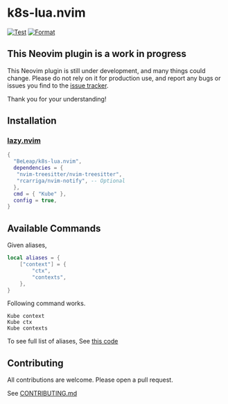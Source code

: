 # k8s-lua.nvim

[![Test](https://github.com/BeLeap/k8s-lua.nvim/actions/workflows/test.yaml/badge.svg)](https://github.com/BeLeap/k8s-lua.nvim/actions/workflows/test.yaml)
[![Format](https://github.com/BeLeap/k8s-lua.nvim/actions/workflows/format.yaml/badge.svg)](https://github.com/BeLeap/k8s-lua.nvim/actions/workflows/format.yaml)

## This Neovim plugin is a work in progress

This Neovim plugin is still under development, and many things could change.
Please do not rely on it for production use,
and report any bugs or issues you find to the [issue tracker](https://github.com/BeLeap/k8s-lua.nvim/issues).

Thank you for your understanding!

## Installation

### [lazy.nvim](https://github.com/folke/lazy.nvim)

```lua
{
  "BeLeap/k8s-lua.nvim",
  dependencies = {
   "nvim-treesitter/nvim-treesitter",
   "rcarriga/nvim-notify", -- Optional
  },
  cmd = { "Kube" },
  config = true,
}
```

## Available Commands

Given aliases,

```lua
local aliases = {
    ["context"] = {
        "ctx",
        "contexts",
    },
}
```

Following command works.

```vim
Kube context
Kube ctx
Kube contexts
```

To see full list of aliases, See [this code](lua/k8s/commands.lua#L1-L26)

## Contributing

All contributions are welcome.
Please open a pull request.

See [CONTRIBUTING.md](CONTRIBUTING.md)

